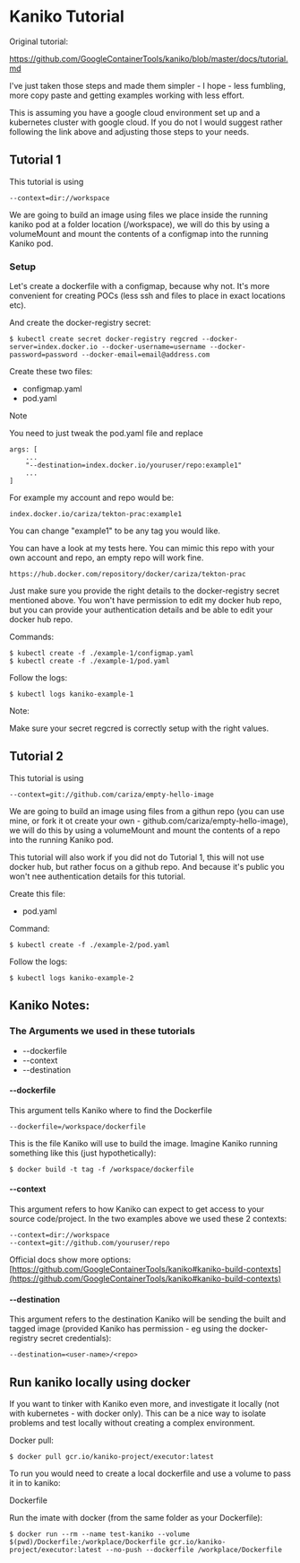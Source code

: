 # Kaniko Tutorial

Original tutorial:

https://github.com/GoogleContainerTools/kaniko/blob/master/docs/tutorial.md

I've just taken those steps and made them simpler - I hope - less fumbling, more copy paste and getting examples working with less effort.

This is assuming you have a google cloud environment set up and a kubernetes cluster with google cloud. If you do not I would suggest rather following the link above and adjusting those steps to your needs.

## Tutorial 1

This tutorial is using

    --context=dir://workspace

We are going to build an image using files we place inside the running kaniko pod at a folder location (/workspace), we will do this by using a volumeMount and mount the contents of a configmap into the running Kaniko pod.

### Setup

Let's create a dockerfile with a configmap, because why not. It's more convenient for creating POCs (less ssh and files to place in exact locations etc).

And create the docker-registry secret:

    $ kubectl create secret docker-registry regcred --docker-server=index.docker.io --docker-username=username --docker-password=password --docker-email=email@address.com

Create these two files:
- configmap.yaml
- pod.yaml

Note

You need to just tweak the pod.yaml file and replace 

    args: [
        ...
        "--destination=index.docker.io/youruser/repo:example1"
        ...
    ]

For example my account and repo would be:

    index.docker.io/cariza/tekton-prac:example1

You can change "example1" to be any tag you would like.

You can have a look at my tests here. You can mimic this repo with your own account and repo, an empty repo will work fine. 

    https://hub.docker.com/repository/docker/cariza/tekton-prac

Just make sure you provide the right details to the docker-registry secret mentioned above. You won't have permission to edit my docker hub repo, but you can provide your authentication details and be able to edit your docker hub repo.

Commands:

    $ kubectl create -f ./example-1/configmap.yaml
    $ kubectl create -f ./example-1/pod.yaml

Follow the logs:

    $ kubectl logs kaniko-example-1

Note:

Make sure your secret regcred is correctly setup with the right values.


## Tutorial 2

This tutorial is using

    --context=git://github.com/cariza/empty-hello-image

We are going to build an image using files from a githun repo (you can use mine, or fork it ot create your own - github.com/cariza/empty-hello-image), we will do this by using a volumeMount and mount the contents of a repo into the running Kaniko pod.

This tutorial will also work if you did not do Tutorial 1, this will not use docker hub, but rather focus on a github repo. And because it's public you won't nee authentication details for this tutorial.

Create this file:

- pod.yaml

Command:

    $ kubectl create -f ./example-2/pod.yaml

Follow the logs:

    $ kubectl logs kaniko-example-2

## Kaniko Notes:

### The Arguments we used in these tutorials

- --dockerfile
- --context
- --destination

#### --dockerfile

This argument tells Kaniko where to find the Dockerfile

    --dockerfile=/workspace/dockerfile

This is the file Kaniko will use to build the image. Imagine Kaniko running something like this (just hypothetically):

    $ docker build -t tag -f /workspace/dockerfile

#### --context    

This argument refers to how Kaniko can expect to get access to your source code/project. In the two examples above we used these 2 contexts:

    --context=dir://workspace
    --context=git://github.com/youruser/repo

Official docs show more options: [https://github.com/GoogleContainerTools/kaniko#kaniko-build-contexts](https://github.com/GoogleContainerTools/kaniko#kaniko-build-contexts)

#### --destination

This argument refers to the destination Kaniko will be sending the built and tagged image (provided Kaniko has permission - eg using the docker-registry secret credentials):

    --destination=<user-name>/<repo>


## Run kaniko locally using docker

If you want to tinker with Kaniko even more, and investigate it locally (not with kubernetes - with docker only). This can be a nice way to isolate problems and test locally without creating a complex environment.

Docker pull:

    $ docker pull gcr.io/kaniko-project/executor:latest

To run you would need to create a local dockerfile and use a volume to pass it in to kaniko:

 Dockerfile

Run the imate with docker (from the same folder as your Dockerfile):

    $ docker run --rm --name test-kaniko --volume $(pwd)/Dockerfile:/workplace/Dockerfile gcr.io/kaniko-project/executor:latest --no-push --dockerfile /workplace/Dockerfile

